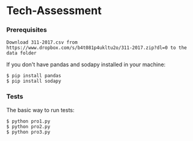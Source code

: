 # Tech-Assessment

### Prerequisites
```
Download 311-2017.csv from https://www.dropbox.com/s/b4t081p4ukltu2o/311-2017.zip?dl=0 to the data folder
```
If you don't have pandas and sodapy installed in your machine:
```
$ pip install pandas
$ pip install sodapy
```

### Tests
The basic way to run tests:
```
$ python pro1.py
$ python pro2.py
$ python pro3.py
```






